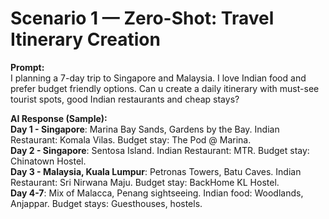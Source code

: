 # Scenario 1 — Zero-Shot: Travel Itinerary Creation

**Prompt:**  
I planning a 7-day trip to Singapore and Malaysia. I love Indian food and prefer budget friendly options. Can u create a daily itinerary with must-see tourist spots, good Indian restaurants and cheap stays?  

**AI Response (Sample):**  
**Day 1 - Singapore**: Marina Bay Sands, Gardens by the Bay. Indian Restaurant: Komala Vilas. Budget stay: The Pod @ Marina.  
**Day 2 - Singapore**: Sentosa Island. Indian Restaurant: MTR. Budget stay: Chinatown Hostel.  
**Day 3 - Malaysia, Kuala Lumpur**: Petronas Towers, Batu Caves. Indian Restaurant: Sri Nirwana Maju. Budget stay: BackHome KL Hostel.  
**Day 4-7**: Mix of Malacca, Penang sightseeing. Indian food: Woodlands, Anjappar. Budget stays: Guesthouses, hostels.  
